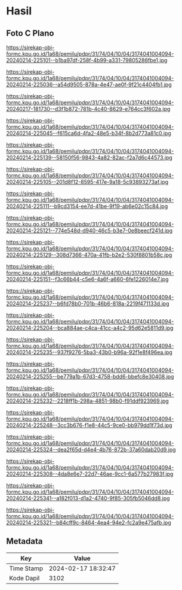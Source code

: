 # Hasil

## Foto C Plano

https://sirekap-obj-formc.kpu.go.id/1a68/pemilu/pdpr/31/74/04/10/04/3174041004094-20240214-225101--b1ba97df-258f-4b99-a331-79805286fbe1.jpg

https://sirekap-obj-formc.kpu.go.id/1a68/pemilu/pdpr/31/74/04/10/04/3174041004094-20240214-225036--a54d9505-878a-4e47-ae0f-9f21c4404fb1.jpg

https://sirekap-obj-formc.kpu.go.id/1a68/pemilu/pdpr/31/74/04/10/04/3174041004094-20240217-181730--d3f1b872-781b-4c40-8629-e764cc3f602a.jpg

https://sirekap-obj-formc.kpu.go.id/1a68/pemilu/pdpr/31/74/04/10/04/3174041004094-20240214-225045--f615ca6d-4fa2-48e5-b34f-8b2d773a81c0.jpg

https://sirekap-obj-formc.kpu.go.id/1a68/pemilu/pdpr/31/74/04/10/04/3174041004094-20240214-225139--58150f56-9843-4a82-82ac-f2a7d6c44573.jpg

https://sirekap-obj-formc.kpu.go.id/1a68/pemilu/pdpr/31/74/04/10/04/3174041004094-20240214-225105--201d8f12-8595-417e-9a18-5c93893273af.jpg

https://sirekap-obj-formc.kpu.go.id/1a68/pemilu/pdpr/31/74/04/10/04/3174041004094-20240214-225111--b9cd3154-ee7d-41be-9f19-ab6e02c15c84.jpg

https://sirekap-obj-formc.kpu.go.id/1a68/pemilu/pdpr/31/74/04/10/04/3174041004094-20240214-225121--774e548d-d940-46c5-b3e7-0e8beecf241d.jpg

https://sirekap-obj-formc.kpu.go.id/1a68/pemilu/pdpr/31/74/04/10/04/3174041004094-20240214-225129--308d7366-470a-41fb-b2e2-530f8801b58c.jpg

https://sirekap-obj-formc.kpu.go.id/1a68/pemilu/pdpr/31/74/04/10/04/3174041004094-20240214-225151--f3c66b44-c5e6-4a6f-a660-6fe1226014e7.jpg

https://sirekap-obj-formc.kpu.go.id/1a68/pemilu/pdpr/31/74/04/10/04/3174041004094-20240214-225237--b6fd78b0-701b-46b6-818a-2219f471133d.jpg

https://sirekap-obj-formc.kpu.go.id/1a68/pemilu/pdpr/31/74/04/10/04/3174041004094-20240214-225204--bca884ae-c4ca-41cc-a4c2-95d62e5811d9.jpg

https://sirekap-obj-formc.kpu.go.id/1a68/pemilu/pdpr/31/74/04/10/04/3174041004094-20240214-225235--937f9276-5ba3-43b0-b96a-92f1e8f496ea.jpg

https://sirekap-obj-formc.kpu.go.id/1a68/pemilu/pdpr/31/74/04/10/04/3174041004094-20240214-225255--be779a1b-67d3-4758-bdd6-bbefc8e30408.jpg

https://sirekap-obj-formc.kpu.go.id/1a68/pemilu/pdpr/31/74/04/10/04/3174041004094-20240214-225232--2218ff1b-298a-4851-98b0-f91ddf923969.jpg

https://sirekap-obj-formc.kpu.go.id/1a68/pemilu/pdpr/31/74/04/10/04/3174041004094-20240214-225248--3cc3b676-f1e8-44c5-9ce0-bb979dd1f73d.jpg

https://sirekap-obj-formc.kpu.go.id/1a68/pemilu/pdpr/31/74/04/10/04/3174041004094-20240214-225324--dea2f65d-d4e4-4b76-872b-37a60dab20d9.jpg

https://sirekap-obj-formc.kpu.go.id/1a68/pemilu/pdpr/31/74/04/10/04/3174041004094-20240214-225308--4da8e6e7-22d7-46ae-9cc1-6a577b27983f.jpg

https://sirekap-obj-formc.kpu.go.id/1a68/pemilu/pdpr/31/74/04/10/04/3174041004094-20240214-225341--a182f013-d1a2-4740-9f85-305fb5046dd8.jpg

https://sirekap-obj-formc.kpu.go.id/1a68/pemilu/pdpr/31/74/04/10/04/3174041004094-20240214-225321--b84cff9c-8464-4ea4-94e2-fc2a9e475afb.jpg


## Metadata

| Key        | Value               |
| ---------- | ------------------- |
| Time Stamp | 2024-02-17 18:32:47 |
| Kode Dapil | 3102                |



